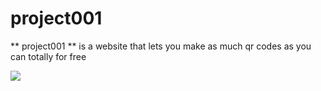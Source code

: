 # project001
** project001 ** is a website that lets you make as much qr codes as you can totally for free



<img src="https://t.bkit.co/w_640270b5bd03f.gif" />
